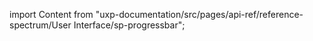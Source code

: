 
import Content from "uxp-documentation/src/pages/api-ref/reference-spectrum/User Interface/sp-progressbar";

<Content query="product=photoshop"/>
